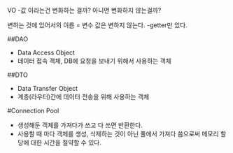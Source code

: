 VO
-값 이라는건 변화하는 걸까? 아니면 변화하지 않는걸까?


변하는 것에 있어서의 이름 = 변수
값은 변하지 않는다.
-getter만 있다.

##DAO
- Data Access Object
- 데이터 접속 객체, DB에 요청을 보내기 위해서 사용하는 객체


##DTO
- Data Transfer Object
- 계층(라우터)간에 데이터 전송을 위해 사용하는 객체


#Connection Pool
- 생성해둔 객체를 가져다가 쓰고 다 쓰면 반환한다.
- 사용할 때 마다 객체를 생성, 삭제하는 것이 아닌 풀에서 가져다 씀으로써 메모리 할당에 대한 시간을 절약할 수 있다.